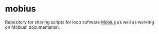 # mobius
Repository for sharing scripts for loop software [Mobius](http://www.circularlabs.com) as well as working on Mobius' documentation.
